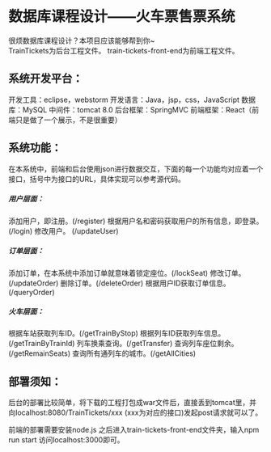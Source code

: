 # 数据库课程设计——火车票售票系统
很烦数据库课程设计？本项目应该能够帮到你~
<br>
TrainTickets为后台工程文件。
train-tickets-front-end为前端工程文件。
<br>

## 系统开发平台：
开发工具：eclipse，webstorm
开发语言：Java，jsp，css，JavaScript
数据库：MySQL
中间件：tomcat 8.0
后台框架：SpringMVC
前端框架：React（前端只是做了一个展示，不是很重要）
<br>

## 系统功能：
在本系统中，前端和后台使用json进行数据交互，下面的每一个功能均对应着一个接口，括号中为接口的URL，具体实现可以参考源代码。

##### 用户层面：
添加用户，即注册。(/register)
根据用户名和密码获取用户的所有信息，即登录。 (/login) 
修改用户。 (/updateUser)

##### 订单层面：
添加订单，在本系统中添加订单就意味着锁定座位。(/lockSeat)
修改订单。(/updateOrder)
删除订单。(/deleteOrder)
根据用户ID获取订单信息。(/queryOrder)

##### 火车层面：
根据车站获取列车ID。(/getTrainByStop)
根据列车ID获取列车信息。(/getTrainByTrainId)
列车换乘查询。(/getTransfer)
查询列车座位剩余。(/getRemainSeats)
查询所有通列车的城市。(/getAllCities)
<br>

## 部署须知：
后台的部署比较简单，将下载的工程打包成war文件后，直接丢到tomcat里，并向localhost:8080/TrainTickets/xxx (xxx为对应的接口)发起post请求就可以了。

前端的部署需要安装node.js
之后进入train-tickets-front-end文件夹，输入npm run start
访问localhost:3000即可。
